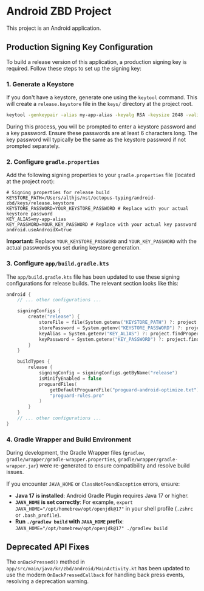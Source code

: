 # Android ZBD Project

This project is an Android application.

## Production Signing Key Configuration

To build a release version of this application, a production signing key is required. Follow these steps to set up the signing key:

### 1. Generate a Keystore

If you don't have a keystore, generate one using the `keytool` command. This will create a `release.keystore` file in the `keys/` directory at the project root.

```bash
keytool -genkeypair -alias my-app-alias -keyalg RSA -keysize 2048 -validity 10000 -keystore keys/release.keystore
```

During this process, you will be prompted to enter a keystore password and a key password. Ensure these passwords are at least 6 characters long. The key password will typically be the same as the keystore password if not prompted separately.

### 2. Configure `gradle.properties`

Add the following signing properties to your `gradle.properties` file (located at the project root):

```properties
# Signing properties for release build
KEYSTORE_PATH=/Users/althjs/nst/octopus-typing/android-zbd/keys/release.keystore
KEYSTORE_PASSWORD=YOUR_KEYSTORE_PASSWORD # Replace with your actual keystore password
KEY_ALIAS=my-app-alias
KEY_PASSWORD=YOUR_KEY_PASSWORD # Replace with your actual key password
android.useAndroidX=true
```

**Important:** Replace `YOUR_KEYSTORE_PASSWORD` and `YOUR_KEY_PASSWORD` with the actual passwords you set during keystore generation.

### 3. Configure `app/build.gradle.kts`

The `app/build.gradle.kts` file has been updated to use these signing configurations for release builds. The relevant section looks like this:

```kotlin
android {
    // ... other configurations ...

    signingConfigs {
        create("release") {
            storeFile = file(System.getenv("KEYSTORE_PATH") ?: project.findProperty("KEYSTORE_PATH") as String)
            storePassword = System.getenv("KEYSTORE_PASSWORD") ?: project.findProperty("KEYSTORE_PASSWORD") as String)
            keyAlias = System.getenv("KEY_ALIAS") ?: project.findProperty("KEY_ALIAS") as String)
            keyPassword = System.getenv("KEY_PASSWORD") ?: project.findProperty("KEY_PASSWORD") as String)
        }
    }

    buildTypes {
        release {
            signingConfig = signingConfigs.getByName("release")
            isMinifyEnabled = false
            proguardFiles(
                getDefaultProguardFile("proguard-android-optimize.txt"),
                "proguard-rules.pro"
            )
        }
    }
    // ... other configurations ...
}
```

### 4. Gradle Wrapper and Build Environment

During development, the Gradle Wrapper files (`gradlew`, `gradle/wrapper/gradle-wrapper.properties`, `gradle/wrapper/gradle-wrapper.jar`) were re-generated to ensure compatibility and resolve build issues.

If you encounter `JAVA_HOME` or `ClassNotFoundException` errors, ensure:
*   **Java 17 is installed**: Android Gradle Plugin requires Java 17 or higher.
*   **`JAVA_HOME` is set correctly**: For example, `export JAVA_HOME="/opt/homebrew/opt/openjdk@17"` in your shell profile (`.zshrc` or `.bash_profile`).
*   **Run `./gradlew build` with `JAVA_HOME` prefix**: `JAVA_HOME="/opt/homebrew/opt/openjdk@17" ./gradlew build`

## Deprecated API Fixes

The `onBackPressed()` method in `app/src/main/java/kr/zbd/android/MainActivity.kt` has been updated to use the modern `OnBackPressedCallback` for handling back press events, resolving a deprecation warning.
